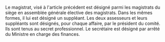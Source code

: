 Le magistrat, visé à l'article précédent est désigné
parmi les magistrats du siège en assemblée générale élective des
magistrats. Dans les mêmes formes, il lui est désigné un suppléant.
Les deux assesseurs et leurs suppléants sont désignés, pour chaque
affaire, par le président du comité. Ils sont tenus au secret
professionnel.
Le secrétaire est désigné par arrêté du Ministre en charge des finances.